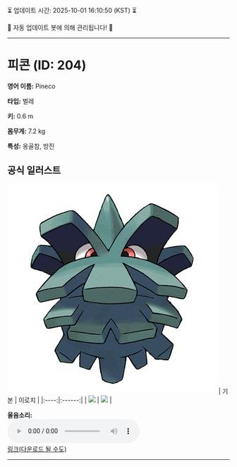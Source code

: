 
⏳ 업데이트 시간: 2025-10-01 16:10:50 (KST) ⏳

🤖 자동 업데이트 봇에 의해 관리됩니다! 🤖

---

# 피콘 (ID: 204)
**영어 이름:** Pineco

**타입:** 벌레

**키:** 0.6 m

**몸무게:** 7.2 kg

**특성:** 옹골참, 방진

## 공식 일러스트
![](https://raw.githubusercontent.com/PokeAPI/sprites/master/sprites/pokemon/other/official-artwork/204.png)
| 기본 | 이로치 |
|:----:|:------:|
| <img src="http://play.pokemonshowdown.com/sprites/ani/pineco.gif" width="200"> | <img src="http://play.pokemonshowdown.com/sprites/ani-shiny/pineco.gif" width="200"> |

**울음소리:**<br><audio controls src="https://raw.githubusercontent.com/PokeAPI/cries/main/cries/pokemon/latest/204.ogg"></audio><br> [링크(다운로드 될 수도)](https://raw.githubusercontent.com/PokeAPI/cries/main/cries/pokemon/latest/204.ogg)


---
